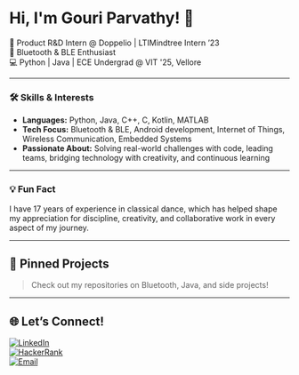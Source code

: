 # Hi, I'm Gouri Parvathy! 👋

🚀 Product R&D Intern @ Doppelio | LTIMindtree Intern ’23  
📡 Bluetooth & BLE Enthusiast  
💻 Python | Java | ECE Undergrad @ VIT '25, Vellore  

---

### 🛠️ Skills & Interests
- **Languages:** Python, Java, C++, C, Kotlin, MATLAB  
- **Tech Focus:** Bluetooth & BLE, Android development, Internet of Things, Wireless Communication, Embedded Systems  
- **Passionate About:** Solving real-world challenges with code, leading teams, bridging technology with creativity, and continuous learning  

---

### 💡 Fun Fact
I have 17 years of experience in classical dance, which has helped shape my appreciation for discipline, creativity, and collaborative work in every aspect of my journey.

---

## 📌 Pinned Projects
> Check out my repositories on Bluetooth, Java, and side projects!

---

## 🌐 Let’s Connect!
[![LinkedIn](https://img.shields.io/badge/LinkedIn-%230077B5.svg?style=for-the-badge&logo=linkedin&logoColor=white)](https://www.linkedin.com/in/gouri-parvathy-p-r-ece-student/)  
[![HackerRank](https://img.shields.io/badge/HackerRank-%232C8DFF.svg?style=for-the-badge&logo=hackerrank&logoColor=white)](https://www.hackerrank.com/profile/prgouriparvathy)  
[![Email](https://img.shields.io/badge/Email-D14836?style=for-the-badge&logo=gmail&logoColor=white)](mailto:prgouriparvathy@gmail.com)
